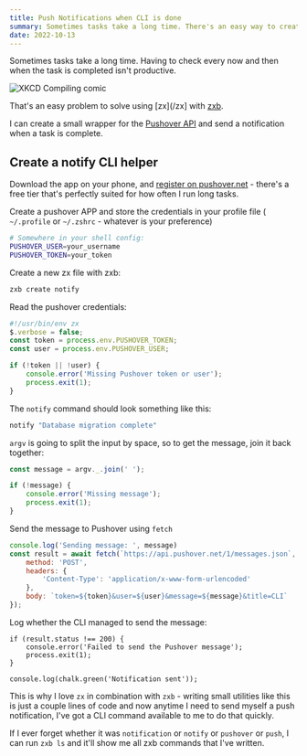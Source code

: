 ```yaml
---
title: Push Notifications when CLI is done 
summary: Sometimes tasks take a long time. There's an easy way to create a CLI helper to send push notifications.
date: 2022-10-13
---
```


Sometimes tasks take a long time.
Having to check every now and then when the task is completed isn't productive.

![XKCD Compiling comic](/images/posts/notify/compiling.png)

That's an easy problem to solve using [zx](/zx] with  [zxb](https://github.com/pyronaur/zxb).

I can create a small wrapper for the [Pushover API](https://pushover.net/api) and send a notification when a task is complete.

## Create a notify CLI helper
Download the app on your phone, and [register on pushover.net](https://pushover.net/) - there's a free tier that's perfectly suited for how often I run long tasks.

Create a pushover APP and store the credentials in your profile file ( `~/.profile` or `~/.zshrc` - whatever is your preference)


```sh
# Somewhere in your shell config:
PUSHOVER_USER=your_username
PUSHOVER_TOKEN=your_token
```

Create a new zx file with zxb:

```sh
zxb create notify
```

Read the pushover credentials:

```js
#!/usr/bin/env zx
$.verbose = false;
const token = process.env.PUSHOVER_TOKEN;
const user = process.env.PUSHOVER_USER;

if (!token || !user) {
    console.error('Missing Pushover token or user');
    process.exit(1);
}
```


The `notify` command should look something like this:

```sh
notify "Database migration complete"
```

`argv` is going to split the input by space, so to get the message, join it back together:

```js
const message = argv._.join(' ');

if (!message) {
    console.error('Missing message');
    process.exit(1);
}
```

Send the message to Pushover using `fetch`
```js
console.log('Sending message: ', message)
const result = await fetch(`https://api.pushover.net/1/messages.json`, {
    method: 'POST',
    headers: {
        'Content-Type': 'application/x-www-form-urlencoded'
    },
    body: `token=${token}&user=${user}&message=${message}&title=CLI`
});
```

Log whether the CLI managed to send the message:

```
if (result.status !== 200) {
    console.error('Failed to send the Pushover message');
    process.exit(1);
}

console.log(chalk.green('Notification sent'));
```

This is why I love `zx` in combination with `zxb` - writing small utilities like this is just a couple lines of code and now anytime I need to send myself a push notification, I've got a CLI command available to me to do that quickly.

If I ever forget whether it was `notification` or `notify` or `pushover` or `push`, I can run `zxb ls` and it'll show me all zxb commands that I've written.